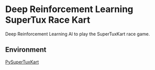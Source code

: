 # Deep Reinforcement Learning SuperTux Race Kart

Deep Reinforcement Learning AI to play the SuperTuxKart race game.

## Environment

[PySuperTuxKart](https://github.com/philkr/pystk)

